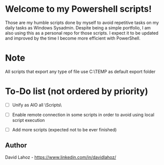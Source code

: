 # Welcome to my Powershell scripts!

Those are my humble scripts done by myself to avoid repetitive tasks on my daily tasks as Windows Sysadmin.
Despite being a simple portfolio, I am also using this as a personal repo for those scripts. I expect it to be updated and improved by the time I become more efficient with PowerShell.

# Note
All scripts that export any type of file use C:\TEMP as default export folder 

# To-Do list (not ordered by priority)

- [ ] Unify as AIO all \Scripts\
- [ ] Enable remote connection  in some scripts in order to avoid using local script execution 
- [ ] Add more scripts (expected not to be ever finished)


## Author
David Lahoz - https://www.linkedin.com/in/davidlahoz/
